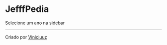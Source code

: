 # JefffPedia

Selecione um ano na sidebar

---

Criado por [Viniciuuz](https://github.com/Viniciuuz)
